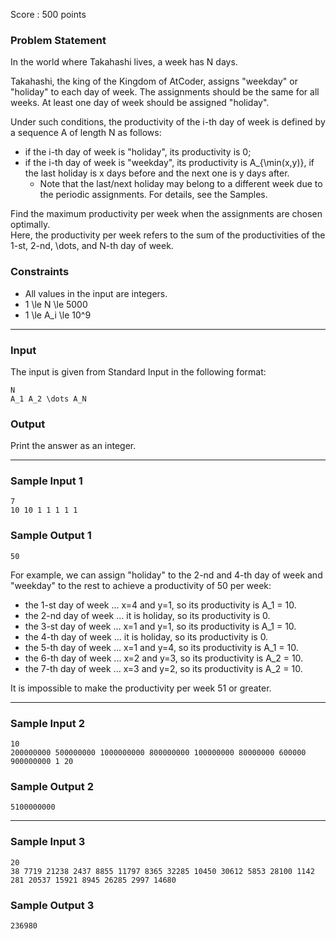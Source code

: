Score : 500 points

### Problem Statement

In the world where Takahashi lives, a week has N days.

Takahashi, the king of the Kingdom of AtCoder, assigns "weekday" or "holiday" to each day of week. The assignments should be the same for all weeks. At least one day of week should be assigned "holiday".

Under such conditions, the productivity of the i-th day of week is defined by a sequence A of length N as follows:

* if the i-th day of week is "holiday", its productivity is 0;
* if the i-th day of week is "weekday", its productivity is A\_{\min(x,y)}, if the last holiday is x days before and the next one is y days after.
  + Note that the last/next holiday may belong to a different week due to the periodic assignments. For details, see the Samples.

Find the maximum productivity per week when the assignments are chosen optimally.  
Here, the productivity per week refers to the sum of the productivities of the 1-st, 2-nd, \dots, and N-th day of week.

### Constraints

* All values in the input are integers.
* 1 \le N \le 5000
* 1 \le A\_i \le 10^9

---

### Input

The input is given from Standard Input in the following format:

```
N
A_1 A_2 \dots A_N
```

### Output

Print the answer as an integer.

---

### Sample Input 1

```
7
10 10 1 1 1 1 1
```

### Sample Output 1

```
50
```

For example, we can assign "holiday" to the 2-nd and 4-th day of week and "weekday" to the rest to achieve a productivity of 50 per week:

* the 1-st day of week ... x=4 and y=1, so its productivity is A\_1 = 10.
* the 2-nd day of week ... it is holiday, so its productivity is 0.
* the 3-st day of week ... x=1 and y=1, so its productivity is A\_1 = 10.
* the 4-th day of week ... it is holiday, so its productivity is 0.
* the 5-th day of week ... x=1 and y=4, so its productivity is A\_1 = 10.
* the 6-th day of week ... x=2 and y=3, so its productivity is A\_2 = 10.
* the 7-th day of week ... x=3 and y=2, so its productivity is A\_2 = 10.

It is impossible to make the productivity per week 51 or greater.

---

### Sample Input 2

```
10
200000000 500000000 1000000000 800000000 100000000 80000000 600000 900000000 1 20
```

### Sample Output 2

```
5100000000
```

---

### Sample Input 3

```
20
38 7719 21238 2437 8855 11797 8365 32285 10450 30612 5853 28100 1142 281 20537 15921 8945 26285 2997 14680
```

### Sample Output 3

```
236980
```